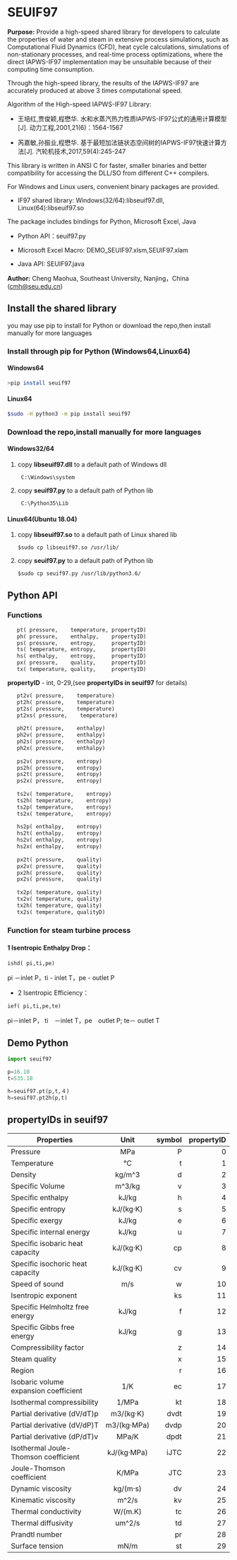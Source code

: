 # SEUIF97

**Purpose:** Provide a high-speed shared library for developers to calculate the properties of water and steam  in extensive process simulations, such as Computational Fluid Dynamics (CFD), heat cycle calculations, simulations of non-stationary processes, and real-time process optimizations, where the direct IAPWS-IF97 implementation may be unsuitable because of their computing time consumption.
 
 Through the high-speed library, the results of the IAPWS-IF97  are accurately produced at above 3 times computational speed.
 
Algorithm of the High-speed IAPWS-IF97 Library: 

* 王培红,贾俊颖,程懋华. 水和水蒸汽热力性质IAPWS-IF97公式的通用计算模型[J]. 动力工程,2001,21(6)：1564-1567

* 芮嘉敏,孙振业,程懋华. 基于最短加法链状态空间树的IAPWS-IF97快速计算方法[J]. 汽轮机技术,2017,59(4):245-247 

 This library is written in ANSI C for faster, smaller binaries and better compatibility for accessing the DLL/SO from different C++ compilers.
 
For Windows and Linux users, convenient binary packages are provided.
 
* IF97 shared library: Windows(32/64):libseuif97.dll, Linux(64):libseuif97.so
 
The package includes bindings for Python, Microsoft Excel, Java 
        
* Python API：seuif97.py
        
* Microsoft Excel Macro: DEMO_SEUIF97.xlsm,SEUIF97.xlam

* Java API: SEUIF97.java
 
**Author:** Cheng Maohua, Southeast University, Nanjing，China  (cmh@seu.edu.cn)

## Install the shared library

you may use pip to install for Python or download the repo,then install manually for more languages

### Install through pip for Python (Windows64,Linux64)

#### Windows64

```bash
>pip install seuif97
```
#### Linux64

```bash
$sudo -H python3 -m pip install seuif97
```
### Download the repo,install manually for more languages

#### Windows32/64 
  
1. copy **libseuif97.dll**  to a default path of Windows dll
      
        C:\Windows\system
   
2. copy **seuif97.py** to a default path of Python lib
    
        C:\Python35\Lib 

####  Linux64(Ubuntu 18.04)  
    
 1. copy **libseuif97.so**  to a default path of Linux shared lib
   
        $sudo cp libseuif97.so /usr/lib/

 2. copy **seuif97.py** to a default path of Python lib
   
        $sudo cp seuif97.py /usr/lib/python3.6/

## Python API 

### Functions 

```python
   pt( pressure,    temperature, propertyID)
   ph( pressure,    enthalpy,    propertyID)
   ps( pressure,    entropy,     propertyID)
   ts( temperature, entropy,     propertyID)
   hs( enthalpy,    entropy,     propertyID)
   px( pressure,    quality,     propertyID)
   tx( temperature, quality,     propertyID)
```
**propertyID** - int, 0-29,(see **propertyIDs in seuif97** for details)

```python
   pt2v( pressure,    temperature)
   pt2h( pressure,    temperature)
   pt2s( pressure,    temperature)
   pt2xs( pressure,    temperature)
  
   ph2t( pressure,    enthalpy)
   ph2v( pressure,    enthalpy)
   ph2s( pressure,    enthalpy)
   ph2x( pressure,    enthalpy)
 
   ps2v( pressure,    entropy)
   ps2h( pressure,    entropy)
   ps2t( pressure,    entropy)
   ps2x( pressure,    entropy)
  
   ts2v( temperature,    entropy)
   ts2h( temperature,    entropy)
   ts2p( temperature,    entropy)
   ts2x( temperature,    entropy)
  
   hs2p( enthalpy,    entropy)
   hs2t( enthalpy,    entropy)
   hs2v( enthalpy,    entropy)
   hs2x( enthalpy,    entropy)
 
   px2t( pressure,    quality)
   px2v( pressure,    quality)
   px2h( pressure,    quality)
   px2s( pressure,    quality)
 
   tx2p( temperature, quality)
   tx2v( temperature, quality)
   tx2h( temperature, quality)
   tx2s( temperature, qualityD)
```

### Function for steam turbine process  
   
#### 1 Isentropic Enthalpy Drop： 

```python
ishd( pi,ti,pe)
```
    
pi －inlet P，ti - inlet T，pe - outlet P

* 2 Isentropic Efficiency： 

```python
ief( pi,ti,pe,te)
```
pi－inlet P， ti　－inlet T，pe　outlet P; te－ outlet T


        
## Demo Python

```python
import seuif97

p=16.10
t=535.10

h=seuif97.pt(p,t,４)
h=seuif97.pt2h(p,t)
```

## propertyIDs in seuif97

|   Properties |    Unit     |  symbol  |  propertyID   |   
| ----------------|:----------:| ------:|-------:|
| Pressure        |   MPa     |  P     |   0     |  
| Temperature     |   °C      |  t     |   1     |
| Density         | kg/m^3    |  d     |   2     |
| Specific Volume | m^3/kg    |  v     |   3     |
| Specific enthalpy  | kJ/kg     |  h     |   4     |
| Specific entropy   | kJ/(kg·K) |  s     |   5     |
| Specific  exergy   | kJ/kg     |  e     |   6     |
| Specific internal energy   | kJ/kg     |  u     |   7     |
| Specific isobaric heat capacity  | kJ/(kg·K) |  cp    |   8     |
| Specific isochoric heat capacity  | kJ/(kg·K) |  cv    |   9     |		
| Speed of sound          | m/s       |   w     | 10      |	
| Isentropic exponent     |             |  ks     | 11      |	
| Specific Helmholtz free energy   |   kJ/kg          |  f     | 12      |	
| Specific Gibbs free energy       |   kJ/kg           | g     | 13      |	
| Compressibility factor           |                      | z      | 14      |
| Steam quality                    |                      | x      | 15      |
| Region                           |                      | r       | 16      |
| Isobaric volume expansion coefficient  |        1/K       | ec     | 17      |
| Isothermal compressibility             |        1/MPa   | kt     | 18      |
| Partial derivative (dV/dT)p            |    m3/(kg·K)	     | dvdt     | 19      |
| Partial derivative (dV/dP)T            |    m3/(kg·MPa)	  | dvdp    | 20      |
| Partial derivative (dP/dT)v            |    MPa/K	         | dpdt	    | 21      |
| Isothermal Joule-Thomson coefficient   |   kJ/(kg·MPa)        | iJTC	    | 22      |
| Joule-Thomson coefficient              |  K/MPa        | JTC	    | 23      |
| Dynamic viscosity                      |        kg/(m·s)   | dv     | 24      |
| Kinematic viscosity                    |       m^2/s       | kv     | 25      |
| Thermal conductivity                   |       W/(m.K)	  | tc     | 26      |
| Thermal diffusivity                    |       um^2/s	 | td     | 27      |
| Prandtl number                         |            	  | pr     | 28      |
| Surface tension                        |       mN/m    	  | st     | 29      |
